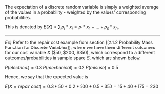 
The expectation of a discrete random variable is simply a weighted average of the *values* in a probability - weighted by the values' corresponding probabilities.

This is denoted by
$E(X)=\sum_{i} p_i*x_i=p_1*x_1+...+p_n*x_n$.

---

*Ex)*
Refer to the repair cost example from section [[2.1.2 Probability Mass Function for Discrete Variables]], where we have three different outcomes for our cost variable $X$ ($50, $200, $350), which correspond to a different outcomes/probabilities in sample space $S$, which are shown below.

$P(electrical)=0.3$
$P(mechanical)=0.2$
$P(misuse)=0.5$

Hence, we say that the expected value is

$E(X=repair~cost)=0.3*50+0.2*200+0.5*350=15+40+175=230$


